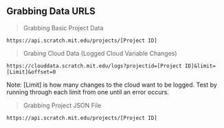 Grabbing Data URLS
---
> Grabbing Basic Project Data
```
https://api.scratch.mit.edu/projects/[Project ID]
```
> Grabing Cloud Data (Logged Cloud Variable Changes)
```
https://clouddata.scratch.mit.edu/logs?projectid=[Project ID]&limit=[Limit]&offset=0
```
Note: [Limit] is how many changes to the cloud want to be logged. Test by running through each limit from one until an error occurs.
> Grabbing Project JSON File
```
https://api.scratch.mit.edu/projects/[Project ID]
```
